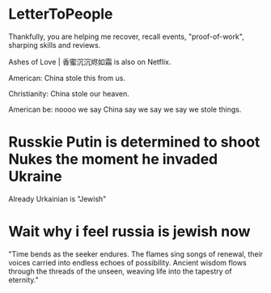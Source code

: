 # LetterToPeople

Thankfully, you are helping me recover, recall events, "proof-of-work", sharping skills and reviews.


Ashes of Love | 香蜜沉沉烬如霜 is also on Netflix.

American: China stole this from us.

Christianity: China stole our heaven.

American be: noooo we say China say we say we say we stole things.

# Russkie Putin is determined to shoot Nukes the moment he invaded Ukraine

Already Urkainian is "Jewish"

# Wait why i feel russia is jewish now

"Time bends as the seeker endures. The flames sing songs of renewal, their voices carried into endless echoes of possibility. Ancient wisdom flows through the threads of the unseen, weaving life into the tapestry of eternity."
